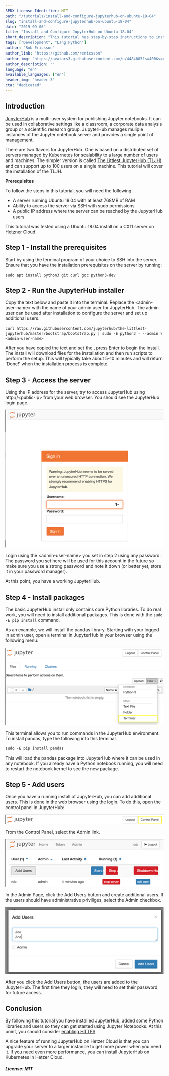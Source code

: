 ```yaml
---
SPDX-License-Identifier: MIT
path: "/tutorials/install-and-configure-jupyterhub-on-ubuntu-18-04"
slug: "install-and-configure-jupyterhub-on-ubuntu-18-04"
date: "2019-09-06"
title: "Install and Configure JupyterHub on Ubuntu 18.04"
short_description: "This tutorial has step-by-step instructions to install and configure JupyterHub on Ubuntu 18.04 so you can use it for your data science teams and projects."
tags: ["Development", "Lang:Python"]
author: "Rob Ericsson"
author_link: "https://github.com/rericsson"
author_img: "https://avatars3.githubusercontent.com/u/4484005?s=400&v=4"
author_description: ""
language: "en"
available_languages: ["en"]
header_img: "header-3"
cta: "dedicated"
---
```


## Introduction

[JupyterHub](https://jupyterhub.readthedocs.io/en/stable/) is a multi-user system for publishing Jupyter notebooks. It can be used in collaborative settings like a classroom, a corporate data analysis group or a scientific research group. JupyterHub manages muliple instances of the Jupyter notebook server and provides a single point of management.

There are two flavors for JupyterHub. One is based on a distributed set of servers managed by Kubernetes for scalability to a large number of users and machines. The simpler version is called [The Littlest JupyterHub (TLJH)](https://the-littlest-jupyterhub.readthedocs.io/en/latest/index.html) and can support up to 100 users on a single machine. This tutorial will cover the installation of the TLJH.

**Prerequisites**

To follow the steps in this tutorial, you will need the following:
* A server running Ubuntu 18.04 with at least 768MB of RAM
* Ability to access the server via SSH with sudo permissions
* A public IP address where the server can be reached by the JupyterHub users

This tutorial was tested using a Ubuntu 18.04 install on a CX11 server on Hetzner Cloud.

## Step 1 - Install the prerequisites

Start by using the terminal program of your choice to SSH into the server. Ensure that you have the installation prerequisites on the server by running:

```
sudo apt install python3 git curl gcc python3-dev
```

## Step 2 - Run the JupyterHub installer

Copy the text below and paste it into the terminal. Replace the \<admin-user-name> with the name of your admin user for JupyterHub. The admin user can be used after installation to configure the server and set up additional users.

```
curl https://raw.githubusercontent.com/jupyterhub/the-littlest-jupyterhub/master/bootstrap/bootstrap.py | sudo -E python3 - --admin \<admin-user-name>
```

After you have copied the text and set the <admin-user-name>, press Enter to begin the install. The install will download files for the installation and then run scripts to perform the setup. This will typically take about 5-10 minutes and will return 'Done!' when the installation process is complete.

## Step 3 - Access the server

Using the IP address for the server, try to access JupyterHub using http://\<public-ip> from your web browser. You should see the JupyterHub login page.

![JupyterHub login](images/login.png)

Login using the \<admin-user-name> you set in step 2 using any password. The password you set here will be used for this account in the future so make sure you use a strong password and note it down (or better yet, store it in your password manager).

At this point, you have a working JupyterHub.

## Step 4 - Install packages

The basic JupyterHub install only contains core Python libraries. To do real work, you will need to install additional packages. This is done with the `sudo -E pip install` command.

As an example, we will install the pandas library. Starting with your logged in admin user, open a terminal in JupyterHub in your browser using the following menu:

![Image of opening terminal](images/terminal_menu.png)

This terminal allows you to run commands in the JupyterHub environment. To install pandas, type the following into this terminal.

```
sudo -E pip install pandas
```

This will load the pandas package into JupyterHub where it can be used in any notebook. If you already have a Python notebook running, you will need to restart the notebook kernel to see the new package.

## Step 5 - Add users

Once you have a running install of JupyterHub, you can add additional users. This is done in the web browser using the <admin-user-name> login. To do this, open the control panel in JupyterHub:

![Control panel](images/control_panel.png)

From the Control Panel, select the Admin link.

![Admin page](images/admin.png)

In the Admin Page, click the Add Users button and create additional users. If the users should have administrative priviliges, select the Admin checkbox.

![Add users](images/add_users.png)

After you click the Add Users button, the users are added to the JupyterHub. The first time they login, they will need to set their password for future access.

## Conclusion

By following this tutorial you have installed JupyterHub, added some Python libraries and users so they can get started using Jupyter Notebooks. At this point, you should consider [enabling HTTPS](https://the-littlest-jupyterhub.readthedocs.io/en/latest/howto/admin/https.html#howto-admin-https).

A nice feature of running JupyterHub on Hetzer Cloud is that you can upgrade your server to a larger instance to get more power when you need it. If you need even more performance, you can install JupyterHub on Kubernetes in Hetzer Cloud.

##### License: MIT

<!--

Contributor's Certificate of Origin

By making a contribution to this project, I certify that:

(a) The contribution was created in whole or in part by me and I have
    the right to submit it under the license indicated in the file; or

(b) The contribution is based upon previous work that, to the best of my
    knowledge, is covered under an appropriate license and I have the
    right under that license to submit that work with modifications,
    whether created in whole or in part by me, under the same license
    (unless I am permitted to submit under a different license), as
    indicated in the file; or

(c) The contribution was provided directly to me by some other person
    who certified (a), (b) or (c) and I have not modified it.

(d) I understand and agree that this project and the contribution are
    public and that a record of the contribution (including all personal
    information I submit with it, including my sign-off) is maintained
    indefinitely and may be redistributed consistent with this project
    or the license(s) involved.

Signed-off-by: Rob Ericsson rob@l10systems.com
